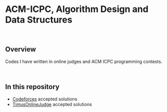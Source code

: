 # ACM-ICPC, Algorithm Design and Data Structures


<br>

## Overview
Codes I have written in online judges and ACM ICPC programming contests.

<br>

## In this repository
- [Codeforces](https://codeforces.com/) accepted solutions
- [TimusOnlineJudge](https://acm.timus.ru/) accepted solutions
